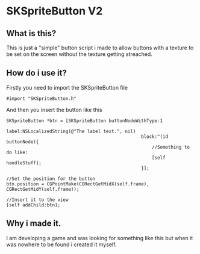 # SKSpriteButton V2

## What is this?

This is just a "simple" button script i made to allow buttons with a texture to be set on the screen without the texture getting streached.

## How do i use it?

Firstly you need to import the SKSpriteButton file
``` objc
#import "SKSpriteButton.h"
```

And then you insert the button like this
``` objc
SKSpriteButton *btn = [SKSpriteButton buttonNodeWithType:1
                                                  label:NSLocalizedString(@"The label text.", nil)
                                                  block:^(id buttonNode){
                                                      //Something to do like:
                                                      [self handleStuff];
                                                  }];

//Set the position for the button
btn.position = CGPointMake(CGRectGetMidX(self.frame), CGRectGetMidY(self.frame));

//Insert it to the view
[self addChild:btn];

```

## Why i made it.

I am developing a game and was looking for something like this but when it was nowhere to be found i created it myself.
